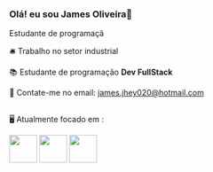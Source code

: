### Olá! eu sou James Oliveira👋
Estudante de programaçã 

🛎 Trabalho no setor industrial

📚 Estudante de programação **Dev FullStack**

📨 Contate-me no email: james.jhey020@hotmail.com

##
🖥 Atualmente focado em :
<div style="display: inline">
<img width="50" heigth="50" src="https://cdn.jsdelivr.net/gh/devicons/devicon/icons/javascript/javascript-original.svg" />
<img width="50" heigth="50" src="https://cdn.jsdelivr.net/gh/devicons/devicon/icons/html5/html5-original.svg" />
<img width="50" heigth="50" src="https://cdn.jsdelivr.net/gh/devicons/devicon/icons/css3/css3-original.svg" />
</div>


